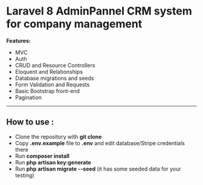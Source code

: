 # Laravel 8 AdminPannel CRM system for company management

**Features:**

* MVC
* Auth
* CRUD and Resource Controllers
* Eloquent and Relationships
* Database migrations and seeds
* Form Validation and Requests 
* Basic Bootstrap front-end
* Pagination     

***

## How to use :
* Clone the repository with **git clone**
* Copy **.env.example** file to **.env** and edit database/Stripe credentials there
* Run **composer install**
* Run **php artisan key:generate**
* Run **php artisan migrate --seed** (it has some seeded data for your testing) 
